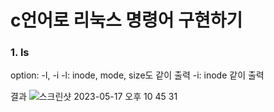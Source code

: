 # c언어로 리눅스 명령어 구현하기

### 1. ls
option: -l, -i
-l: inode, mode, size도 같이 출력
-i: inode 같이 출력

결과
![스크린샷 2023-05-17 오후 10 45 31](https://github.com/uomaep/JS_Array_Challenge/assets/114221785/bba2090f-02d3-4571-a287-bbfc8167f4cc)

